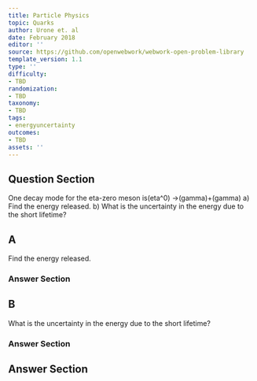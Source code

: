 ```yaml
---
title: Particle Physics
topic: Quarks
author: Urone et. al
date: February 2018
editor: ''
source: https://github.com/openwebwork/webwork-open-problem-library
template_version: 1.1
type: ''
difficulty:
- TBD
randomization:
- TBD
taxonomy:
- TBD
tags:
- energyuncertainty
outcomes:
- TBD
assets: ''
---
```


## Question Section 

One decay mode for the eta-zero meson is(eta^0) &#8594;(gamma)+(gamma)
a) Find the energy released.
b) What is the uncertainty in the energy due to the short lifetime?

## A
Find the energy released.
### Answer Section
## B
What is the uncertainty in the energy due to the short lifetime?
### Answer Section


## Answer Section

